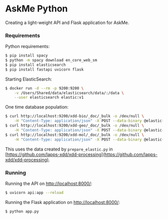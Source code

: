 # AskMe Python

Creating a light-weight API and Flask application for AskMe.


### Requirements

Python requirements:

```bash
$ pip install spacy
$ python -m spacy download en_core_web_sm
$ pip install elasticsearch
$ pip install fastapi uvicorn flask
```

Starting ElasticSearch:

```bash
$ docker run -d --rm -p 9200:9200 \
	-v /Users/Shared/data/elasticsearch/data/:/data \
	--user elasticsearch elastic:v1
```

One time database population:

```bash
$ curl http://localhost:9200/xdd-bio/_doc/_bulk -o /dev/null \
    -H "Content-Type: application/json" -X POST --data-binary @elastic-biomedical.json
$ curl http://localhost:9200/xdd-geo/_doc/_bulk -o /dev/null \
    -H "Content-Type: application/json" -X POST --data-binary @elastic-geoarchive.json
$ curl http://localhost:9200/xdd-mol/_doc/_bulk -o /dev/null \
    -H "Content-Type: application/json" -X POST --data-binary @elastic-molecular_physics.json
```

This uses the data created by `prepare_elastic.py` in [https://github.com/lapps-xdd/xdd-processing](https://github.com/lapps-xdd/xdd-processing).


### Running

Running the API on [http://localhost:8000/](http://localhost:8000/):

```bash
$ uvicorn api:app --reload
```

Running the Flask application on [http://localhost:8000/](http://localhost:8000/):

```bash
$ python app.py
```

